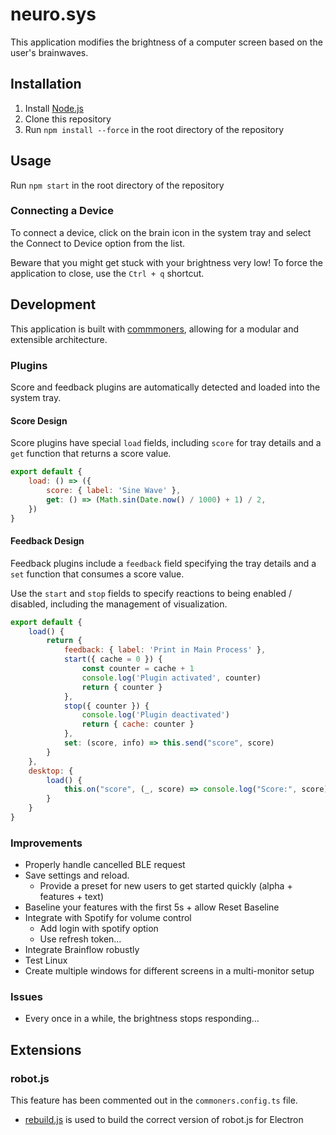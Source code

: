 # neuro.sys
This application modifies the brightness of a computer screen based on the user's brainwaves.

## Installation
1. Install [Node.js](https://nodejs.org/en/download/)
2. Clone this repository    
3. Run `npm install --force` in the root directory of the repository

## Usage
Run `npm start` in the root directory of the repository

### Connecting a Device
To connect a device, click on the brain icon in the system tray and select the Connect to Device option from the list.

Beware that you might get stuck with your brightness very low! To force the application to close, use the `Ctrl + q` shortcut.

## Development
This application is built with [commmoners](https://github.com/neuralinterfaces/commoners), allowing for a modular and extensible architecture.

### Plugins
Score and feedback plugins are automatically detected and loaded into the system tray.

#### Score Design
Score plugins have special `load` fields, including `score` for tray details and a `get` function that returns a score value.

```javascript
export default {
    load: () => ({
        score: { label: 'Sine Wave' },
        get: () => (Math.sin(Date.now() / 1000) + 1) / 2,
    })
}
```

#### Feedback Design
Feedback plugins include a `feedback` field specifying the tray details and a `set` function that consumes a score value.

Use the `start` and `stop` fields to specify reactions to being enabled / disabled, including the management of visualization.

```javascript
export default {
    load() {
        return {
            feedback: { label: 'Print in Main Process' },
            start({ cache = 0 }) {
                const counter = cache + 1
                console.log('Plugin activated', counter)
                return { counter }
            },
            stop({ counter }) {
                console.log('Plugin deactivated')
                return { cache: counter }
            },
            set: (score, info) => this.send("score", score) 
        }
    },
    desktop: {
        load() {
            this.on("score", (_, score) => console.log("Score:", score) )
        }
    }
}
```

### Improvements
- Properly handle cancelled BLE request
- Save settings and reload.
    - Provide a preset for new users to get started quickly (alpha + features + text)
- Baseline your features with the first 5s + allow Reset Baseline
- Integrate with Spotify for volume control
    - Add login with spotify option 
    - Use refresh token…
- Integrate Brainflow robustly
- Test Linux
- Create multiple windows for different screens in a multi-monitor setup

### Issues
- Every once in a while, the brightness stops responding...

## Extensions
### robot.js
This feature has been commented out in the `commoners.config.ts` file.
- [rebuild.js](./rebuild.js) is used to build the correct version of robot.js for Electron